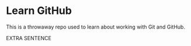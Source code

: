 # Learn GitHub

This is a throwaway repo used to learn about working with Git and GitHub.

EXTRA SENTENCE
